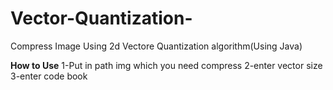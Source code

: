 # Vector-Quantization-
Compress Image Using 2d Vectore Quantization algorithm(Using Java)

**How to Use**
  1-Put in path img which you need compress 
  2-enter vector size
  3-enter code book
